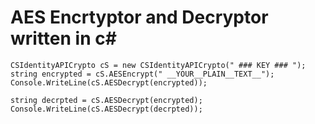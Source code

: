# AES Encrtyptor and Decryptor written in c#

```
CSIdentityAPICrypto cS = new CSIdentityAPICrypto(" ### KEY ### ");
string encrypted = cS.AESEncrypt(" __YOUR__PLAIN__TEXT__");
Console.WriteLine(cS.AESDecrypt(encrypted));

string decrpted = cS.AESDecrypt(encrypted);
Console.WriteLine(cS.AESDecrypt(decrpted));
```
